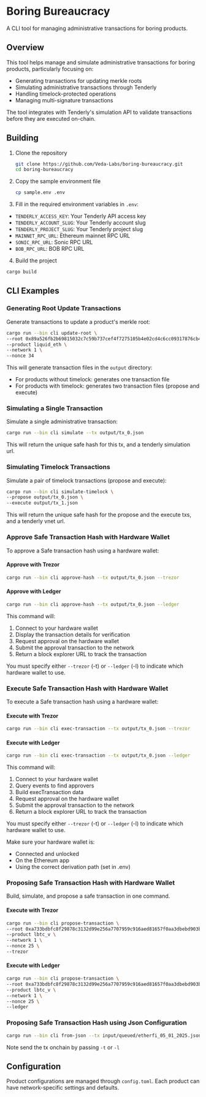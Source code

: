 # Boring Bureaucracy

A CLI tool for managing administrative transactions for boring products.

## Overview

This tool helps manage and simulate administrative transactions for boring products, particularly focusing on:

- Generating transactions for updating merkle roots
- Simulating administrative transactions through Tenderly
- Handling timelock-protected operations
- Managing multi-signature transactions

The tool integrates with Tenderly's simulation API to validate transactions before they are executed on-chain.

## Building

1. Clone the repository

   ```bash
   git clone https://github.com/Veda-Labs/boring-bureaucracy.git
   cd boring-bureaucracy
   ```

2. Copy the sample environment file

   ```bash
   cp sample.env .env
   ```

3. Fill in the required environment variables in `.env`:

- `TENDERLY_ACCESS_KEY`: Your Tenderly API access key
- `TENDERLY_ACCOUNT_SLUG`: Your Tenderly account slug
- `TENDERLY_PROJECT_SLUG`: Your Tenderly project slug
- `MAINNET_RPC_URL`: Ethereum mainnet RPC URL
- `SONIC_RPC_URL`: Sonic RPC URL
- `BOB_RPC_URL`: BOB RPC URL

4. Build the project

```bash
cargo build
```

## CLI Examples

### Generating Root Update Transactions

Generate transactions to update a product's merkle root:

```bash
cargo run --bin cli update-root \
--root 0x89a526fb2b69815032c7c59b737cef4f7275105b4e02cd4c6cc09317876cb406 \
--product liquid_eth \
--network 1 \
--nonce 34
```

This will generate transaction files in the `output` directory:

- For products without timelock: generates one transaction file
- For products with timelock: generates two transaction files (propose and execute)

### Simulating a Single Transaction

Simulate a single administrative transaction:

```bash
cargo run --bin cli simulate --tx output/tx_0.json
```

This will return the unique safe hash for this tx, and a tenderly simulation url.

### Simulating Timelock Transactions

Simulate a pair of timelock transactions (propose and execute):

```bash
cargo run --bin cli simulate-timelock \
--propose output/tx_0.json \
--execute output/tx_1.json
```

This will return the unique safe hash for the propose and the execute txs, and a tenderly vnet url.

### Approve Safe Transaction Hash with Hardware Wallet

To approve a Safe transaction hash using a hardware wallet:

#### Approve with Trezor

```bash
cargo run --bin cli approve-hash --tx output/tx_0.json --trezor
```

#### Approve with Ledger

```bash
cargo run --bin cli approve-hash --tx output/tx_0.json --ledger
```

This command will:

1. Connect to your hardware wallet
2. Display the transaction details for verification
3. Request approval on the hardware wallet
4. Submit the approval transaction to the network
5. Return a block explorer URL to track the transaction

You must specify either `--trezor` (-t) or `--ledger` (-l) to indicate which hardware wallet to use.

### Execute Safe Transaction Hash with Hardware Wallet

To execute a Safe transaction hash using a hardware wallet:

#### Execute with Trezor

```bash
cargo run --bin cli exec-transaction --tx output/tx_0.json --trezor
```

#### Execute with Ledger

```bash
cargo run --bin cli exec-transaction --tx output/tx_0.json --ledger
```

This command will:

1. Connect to your hardware wallet
2. Query events to find approvers
3. Build execTransaction data
4. Request approval on the hardware wallet
5. Submit the approval transaction to the network
6. Return a block explorer URL to track the transaction

You must specify either `--trezor` (-t) or `--ledger` (-l) to indicate which hardware wallet to use.

Make sure your hardware wallet is:

- Connected and unlocked
- On the Ethereum app
- Using the correct derivation path (set in .env)

### Proposing Safe Transaction Hash with Hardware Wallet

Build, simulate, and propose a safe transaction in one command.

#### Execute with Trezor

```bash
cargo run --bin cli propose-transaction \
--root 0xa733bdbfc8f29878c3132d99e256a7707959c916aed81657f0aa3dbebd903b80 \
--product lbtc_v \
--network 1 \
--nonce 25 \
--trezor
```

#### Execute with Ledger

```bash
cargo run --bin cli propose-transaction \
--root 0xa733bdbfc8f29878c3132d99e256a7707959c916aed81657f0aa3dbebd903b80 \
--product lbtc_v \
--network 1 \
--nonce 25 \
--ledger
```

### Proposing Safe Transaction Hash using Json Configuration

```bash
cargo run --bin cli from-json --tx input/queued/etherfi_05_01_2025.json
```

Note send the tx onchain by passing `-t` or `-l`

## Configuration

Product configurations are managed through `config.toml`. Each product can have network-specific settings and defaults.
